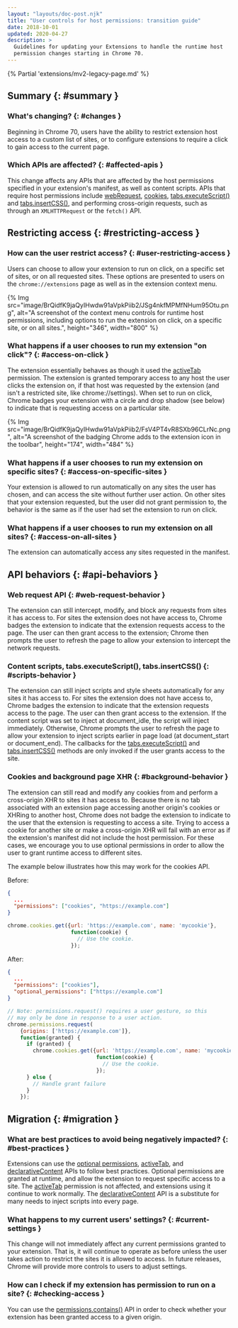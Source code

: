 ```yaml
---
layout: "layouts/doc-post.njk"
title: "User controls for host permissions: transition guide"
date: 2018-10-01
updated: 2020-04-27
description: >
  Guidelines for updating your Extensions to handle the runtime host
  permission changes starting in Chrome 70.
---
```


{% Partial 'extensions/mv2-legacy-page.md' %}

## Summary {: #summary }

### What's changing? {: #changes }

Beginning in Chrome 70, users have the ability to restrict extension host access to a custom list of
sites, or to configure extensions to require a click to gain access to the current page.

### Which APIs are affected? {: #affected-apis }

This change affects any APIs that are affected by the host permissions specified in your extension's
manifest, as well as content scripts. APIs that require host permissions include [webRequest][1],
[cookies][2], [tabs.executeScript()][3] and [tabs.insertCSS()][4], and performing cross-origin
requests, such as through an `XMLHTTPRequest` or the `fetch()` API.

## Restricting access {: #restricting-access }

### How can the user restrict access? {: #user-restricting-access }

Users can choose to allow your extension to run on click, on a specific set of sites, or on all
requested sites. These options are presented to users on the `chrome://extensions` page as well as
in the extension context menu.

{% Img src="image/BrQidfK9jaQyIHwdw91aVpkPiib2/JSg4nkfMPMfNHum95Otu.png",
       alt="A screenshot of the context menu controls for runtime host permissions,
            including options to run the extension on click, on a specific site, or on all sites.",
       height="346", width="800" %}

### What happens if a user chooses to run my extension "on click"? {: #access-on-click }

The extension essentially behaves as though it used the [activeTab][5] permission. The extension is
granted temporary access to any host the user clicks the extension on, if that host was requested by
the extension (and isn't a restricted site, like chrome://settings). When set to run on click,
Chrome badges your extension with a circle and drop shadow (see below) to indicate that is
requesting access on a particular site.

{% Img src="image/BrQidfK9jaQyIHwdw91aVpkPiib2/FsV4PT4vR8SXb96CLrNc.png",
       alt="A screenshot of the badging Chrome adds to the extension icon in the toolbar", height="174", width="484" %}

### What happens if a user chooses to run my extension on specific sites? {: #access-on-specific-sites }

Your extension is allowed to run automatically on any sites the user has chosen, and can access the
site without further user action. On other sites that your extension requested, but the user did not
grant permission to, the behavior is the same as if the user had set the extension to run on click.

### What happens if a user chooses to run my extension on all sites? {: #access-on-all-sites }

The extension can automatically access any sites requested in the manifest.

## API behaviors {: #api-behaviors }

### Web request API {: #web-request-behavior }

The extension can still intercept, modify, and block any requests from sites it has access to. For
sites the extension does not have access to, Chrome badges the extension to indicate that the
extension requests access to the page. The user can then grant access to the extension; Chrome then
prompts the user to refresh the page to allow your extension to intercept the network requests.

### Content scripts, tabs.executeScript(), tabs.insertCSS() {: #scripts-behavior }

The extension can still inject scripts and style sheets automatically for any sites it has access
to. For sites the extension does not have access to, Chrome badges the extension to indicate that
the extension requests access to the page. The user can then grant access to the extension. If the
content script was set to inject at document_idle, the script will inject immediately. Otherwise,
Chrome prompts the user to refresh the page to allow your extension to inject scripts earlier in
page load (at document_start or document_end). The callbacks for the [tabs.executeScript()][6] and
[tabs.insertCSS()][7] methods are only invoked if the user grants access to the site.

### Cookies and background page XHR {: #background-behavior }

The extension can still read and modify any cookies from and perform a cross-origin XHR to sites it
has access to. Because there is no tab associated with an extension page accessing another origin's
cookies or XHRing to another host, Chrome does not badge the extension to indicate to the user that
the extension is requesting to access a site. Trying to access a cookie for another site or make a
cross-origin XHR will fail with an error as if the extension's manifest did not include the host
permission. For these cases, we encourage you to use optional permissions in order to allow the user
to grant runtime access to different sites.

The example below illustrates how this may work for the cookies API.

Before:

```json
{
  ...
  "permissions": ["cookies", "https://example.com"]
}
```

```js
chrome.cookies.get({url: 'https://example.com', name: 'mycookie'},
                    function(cookie) {
                      // Use the cookie.
                    });
```

After:

```json
{
  ...
  "permissions": ["cookies"],
  "optional_permissions": ["https://example.com"]
}
```

```js
// Note: permissions.request() requires a user gesture, so this
// may only be done in response to a user action.
chrome.permissions.request(
    {origins: ['https://example.com']},
    function(granted) {
      if (granted) {
        chrome.cookies.get({url: 'https://example.com', name: 'mycookie'},
                            function(cookie) {
                              // Use the cookie.
                            });
      } else {
        // Handle grant failure
      }
    });
```

## Migration {: #migration }

### What are best practices to avoid being negatively impacted? {: #best-practices }

Extensions can use the [optional permissions][8], [activeTab][9], and [declarativeContent][10] APIs
to follow best practices. Optional permissions are granted at runtime, and allow the extension to
request specific access to a site. The [activeTab][11] permission is not affected, and extensions
using it continue to work normally. The [declarativeContent][12] API is a substitute for many needs
to inject scripts into every page.

### What happens to my current users' settings? {: #current-settings }

This change will not immediately affect any current permissions granted to your extension. That is,
it will continue to operate as before unless the user takes action to restrict the sites it is
allowed to access. In future releases, Chrome will provide more controls to users to adjust
settings.

### How can I check if my extension has permission to run on a site? {: #checking-access }

You can use the [permissions.contains()][13] API in order to check whether your extension has been
granted access to a given origin.

[1]: /webRequest
[2]: /cookies
[3]: /tabs#method-executeScript
[4]: /tabs#method-insertCSS
[5]: /activeTab
[6]: /tabs#method-executeScript
[7]: /tabs#method-insertCSS
[8]: /permissions
[9]: /activeTab
[10]: /declarativeContent
[11]: /activeTab
[12]: /declarativeContent
[13]: /permissions/#method-contains
